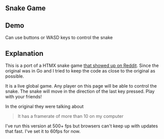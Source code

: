 ## Snake Game

## Demo

<div
			id="snake_example"
			class="flex flex-col gap-4"
			data-on-load="$$get('/examples/snake/updates')"
		>
			<div id="snake_buttons"></div>
      <div id="snake_arena"></div>
      <div class="alert alert-info">
        <iconify-icon icon="mdi:snake"></iconify-icon>
				Can use buttons or WASD keys to control the snake
			</div>
  </div>

## Explanation

This is a port of a HTMX snake game [that showed up on Reddit](https://www.reddit.com/r/htmx/comments/1eqenc8/snake_game_demo_implemented_with_htmx_no_extra/). Since the original was in Go and I tried to keep the code as close to the original as possible.

It is a live global game. Any player on this page will be able to control the snake. The snake will move in the direction of the last key pressed. Play with your friends!

In the original they were talking about

> It has a framerate of more than 10 on my computer

I've run this version at 500+ fps but browsers can't keep up with updates that fast. I've set it to 60fps for now.
